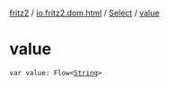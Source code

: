 [fritz2](../../index.md) / [io.fritz2.dom.html](../index.md) / [Select](index.md) / [value](./value.md)

# value

`var value: Flow<`[`String`](https://kotlinlang.org/api/latest/jvm/stdlib/kotlin/-string/index.html)`>`